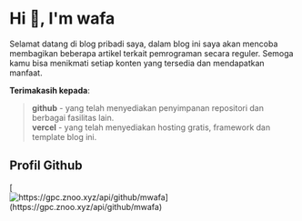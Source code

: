 # Hi 👋, I'm wafa

Selamat datang di blog pribadi saya,
dalam blog ini saya akan mencoba membagikan beberapa artikel terkait pemrograman secara reguler.
Semoga kamu bisa menikmati setiap konten yang tersedia dan mendapatkan manfaat.

**Terimakasih kepada**:

> **github** - yang telah menyediakan penyimpanan repositori dan berbagai fasilitas lain.\
> **vercel** - yang telah menyediakan hosting gratis, framework dan template blog ini.

## Profil Github

[![https://gpc.znoo.xyz/api/github/mwafa](https://gpc.znoo.xyz/api/github/mwafa)
](https://github.com/mwafa)
